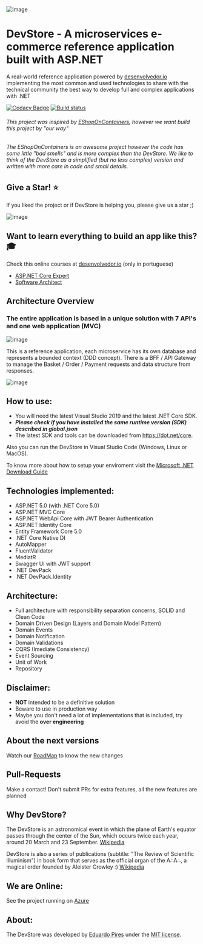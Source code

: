 ![image](https://user-images.githubusercontent.com/5068797/161198565-ac18c5ac-c0d9-4669-9568-b2009e944d77.png)

DevStore - A microservices e-commerce reference application built with ASP.NET
=====================
A real-world reference application powered by [desenvolvedor.io](https://desenvolvedor.io/) implementing the most common and used technologies to share with the technical community the best way to develop full and complex applications with .NET

[![Codacy Badge](https://app.codacy.com/project/badge/Grade/6518989bea914b348c92385dda05f93d)](https://www.codacy.com/manual/EduardoPires/DevStoreProject?utm_source=github.com&amp;utm_medium=referral&amp;utm_content=EduardoPires/DevStoreProject&amp;utm_campaign=Badge_Grade)
[![Build status](https://ci.appveyor.com/api/projects/status/rl2ja69994rt3ei6?svg=true)](https://ci.appveyor.com/project/EduardoPires/DevStoreproject)

###### This project was inspired by [EShopOnContainers](https://github.com/dotnet-architecture/eShopOnContainers), however we want build this project by "our way" 

###### The EShopOnContainers is an awesome project however the code has some little "bad smells" and is more complex than the DevStore. We like to think of the DevStore as a simplified (but no less complex) version and written with more care in code and small details.

## Give a Star! :star:
If you liked the project or if DevStore is helping you, please give us a star ;)

![image](https://user-images.githubusercontent.com/5068797/161200961-af22100f-ef9f-43c4-8a56-7ee53dccb0be.png)

## Want to learn everything to build an app like this?  :mortar_board:
Check this online courses at [desenvolvedor.io](https://desenvolvedor.io) (only in portuguese)

- [ASP.NET Core Expert](https://desenvolvedor.io/formacao/asp-net-core-expert)
- [Software Architect](https://desenvolvedor.io/formacao/arquiteto-de-software)

## Architecture Overview

### The entire application is based in a unique solution with 7 API's and one web application (MVC)
![image](https://user-images.githubusercontent.com/5068797/161202409-edcf2f38-0714-4de5-927d-1a02be4501ec.png)

This is a reference application, each microservice has its own database and represents a bounded context (DDD concept).
There is a BFF / API Gateway to manage the Basket / Order / Payment requests and data structure from responses.

![image](https://user-images.githubusercontent.com/5068797/161207732-e4f67ce4-624d-4067-a756-67ee1bb553de.png)



## How to use:
- You will need the latest Visual Studio 2019 and the latest .NET Core SDK.
- ***Please check if you have installed the same runtime version (SDK) described in global.json***
- The latest SDK and tools can be downloaded from https://dot.net/core.

Also you can run the DevStore in Visual Studio Code (Windows, Linux or MacOS).

To know more about how to setup your enviroment visit the [Microsoft .NET Download Guide](https://www.microsoft.com/net/download)

## Technologies implemented:

- ASP.NET 5.0 (with .NET Core 5.0)
 - ASP.NET MVC Core 
 - ASP.NET WebApi Core with JWT Bearer Authentication
 - ASP.NET Identity Core
- Entity Framework Core 5.0
- .NET Core Native DI
- AutoMapper
- FluentValidator
- MediatR
- Swagger UI with JWT support
- .NET DevPack
- .NET DevPack.Identity

## Architecture:

- Full architecture with responsibility separation concerns, SOLID and Clean Code
- Domain Driven Design (Layers and Domain Model Pattern)
- Domain Events
- Domain Notification
- Domain Validations
- CQRS (Imediate Consistency)
- Event Sourcing
- Unit of Work
- Repository

## Disclaimer:
- **NOT** intended to be a definitive solution
- Beware to use in production way
- Maybe you don't need a lot of implementations that is included, try avoid the **over engineering**

## About the next versions
Watch our [RoadMap](https://github.com/EduardoPires/DevStoreProject/wiki/RoadMap) to know the new changes

## Pull-Requests 
Make a contact! Don't submit PRs for extra features, all the new features are planned

## Why DevStore?
The DevStore is an astronomical event in which the plane of Earth's equator passes through the center of the Sun, which occurs twice each year, around 20 March and 23 September. [Wikipedia](https://en.wikipedia.org/wiki/DevStore)

DevStore is also a series of publications (subtitle: "The Review of Scientific Illuminism") in book form that serves as the official organ of the A∴A∴, a magical order founded by Aleister Crowley :) [Wikipedia](https://en.wikipedia.org/wiki/The_DevStore)

## We are Online:
See the project running on <a href="http://DevStoreproject.azurewebsites.net" target="_blank">Azure</a>

## About:
The DevStore was developed by [Eduardo Pires](http://eduardopires.net.br) under the [MIT license](LICENSE).
